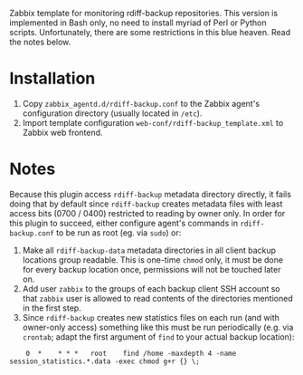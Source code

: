 Zabbix template for monitoring rdiff-backup repositories. This version is implemented in Bash only, no need to install myriad of Perl or Python scripts. Unfortunately, there are some restrictions in this blue heaven. Read the notes below.


# Installation
1. Copy `zabbix_agentd.d/rdiff-backup.conf` to the Zabbix agent's configuration directory (usually located in `/etc`).
2. Import template configuration `web-conf/rdiff-backup_template.xml` to Zabbix web frontend.

# Notes
Because this plugin access `rdiff-backup` metadata directory directly, it fails doing that by default since `rdiff-backup` creates metadata files with least access bits (0700 / 0400) restricted to reading by owner only. In order for this plugin to succeed, either configure agent's commands in `rdiff-backup.conf` to be run as root (eg. via `sudo`) or:

1. Make all `rdiff-backup-data` metadata directories in all client backup locations group readable. This is one-time `chmod` only, it must be done for every backup location once, permissions will not be touched later on.
2. Add user `zabbix` to the groups of each backup client SSH account so that `zabbix` user is allowed to read contents of the directories mentioned in the first step.
3. Since `rdiff-backup` creates new statistics files on each run (and with owner-only access) something like this must be run periodically (e.g. via `crontab`; adapt the first argument of `find` to your actual backup location):
```
	0  *	* * *	root	find /home -maxdepth 4 -name session_statistics.*.data -exec chmod g+r {} \;
```
